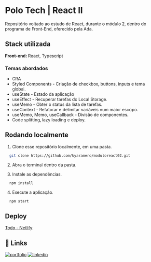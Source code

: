 # Polo Tech | React II

Repositório voltado ao estudo de React, durante o módulo 2, dentro do programa de Front-End, oferecido pela Ada.

## Stack utilizada

**Front-end:** React, Typescript

### Temas abordados

- CRA
- Styled Components - Criação de checkbox, buttons, inputs e tema global.
- useState - Estado da aplicação
- useEffect - Recuperar tarefas do Local Storage.
- useMemo - Obter o status da lista de tarefas.
- useContext - Refatorar e delimitar variáveis num maior escopo.
- useMemo, Memo, useCallback - Divisão de componentes.
- Code splitting, lazy loading e deploy.

## Rodando localmente

1. Clone esse repositório localmente, em uma pasta.

```bash
  git clone https://github.com/kyaramero/moduloreact02.git
```

2. Abra o terminal dentro da pasta.

3. Instale as dependências.

```bash
  npm install
```

4. Execute a aplicação.

```bash
  npm start
```

## Deploy

[Todo - Netlify](https://todo-reactmodulo02.netlify.app)

## 🔗 Links

[![portfolio](https://img.shields.io/badge/my_portfolio-000?style=for-the-badge&logo=ko-fi&logoColor=white)](https://github.com/kyaramero)
[![linkedin](https://img.shields.io/badge/linkedin-0A66C2?style=for-the-badge&logo=linkedin&logoColor=white)](https://www.linkedin.com/in/kyaramero)
